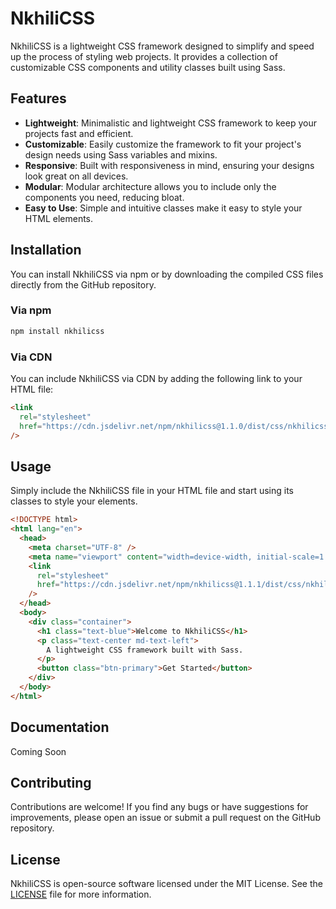 # NkhiliCSS

NkhiliCSS is a lightweight CSS framework designed to simplify and speed up the process of styling web projects. It provides a collection of customizable CSS components and utility classes built using Sass.

## Features

- **Lightweight**: Minimalistic and lightweight CSS framework to keep your projects fast and efficient.
- **Customizable**: Easily customize the framework to fit your project's design needs using Sass variables and mixins.
- **Responsive**: Built with responsiveness in mind, ensuring your designs look great on all devices.
- **Modular**: Modular architecture allows you to include only the components you need, reducing bloat.
- **Easy to Use**: Simple and intuitive classes make it easy to style your HTML elements.

## Installation

You can install NkhiliCSS via npm or by downloading the compiled CSS files directly from the GitHub repository.

### Via npm

```bash
npm install nkhilicss
```

### Via CDN

You can include NkhiliCSS via CDN by adding the following link to your HTML file:

```html
<link
  rel="stylesheet"
  href="https://cdn.jsdelivr.net/npm/nkhilicss@1.1.0/dist/css/nkhilicss.min.css"
/>
```

## Usage

Simply include the NkhiliCSS file in your HTML file and start using its classes to style your elements.

```html
<!DOCTYPE html>
<html lang="en">
  <head>
    <meta charset="UTF-8" />
    <meta name="viewport" content="width=device-width, initial-scale=1.0" />
    <link
      rel="stylesheet"
      href="https://cdn.jsdelivr.net/npm/nkhilicss@1.1.1/dist/css/nkhilicss.min.css"
    />
  </head>
  <body>
    <div class="container">
      <h1 class="text-blue">Welcome to NkhiliCSS</h1>
      <p class="text-center md-text-left">
        A lightweight CSS framework built with Sass.
      </p>
      <button class="btn-primary">Get Started</button>
    </div>
  </body>
</html>
```

## Documentation

Coming Soon

## Contributing

Contributions are welcome! If you find any bugs or have suggestions for improvements, please open an issue or submit a pull request on the GitHub repository.

## License

NkhiliCSS is open-source software licensed under the MIT License. See the [LICENSE](https://github.com/Mustapha-Nkhili/nkhilicss/blob/main/LICENSE) file for more information.
